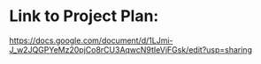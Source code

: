 # Link to Project Plan:


https://docs.google.com/document/d/1LJmi-J_w2JQGPYeMz20pjCo8rCU3AqwcN9tIeVjFGsk/edit?usp=sharing
